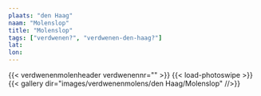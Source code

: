 ```yaml
---
plaats: "den Haag"
naam: "Molenslop"
title: "Molenslop"
tags: ["verdwenen?", "verdwenen-den-haag?"]
lat: 
lon: 
---
```

{{< verdwenenmolenheader verdwenennr="" >}}
{{< load-photoswipe >}}
{{< gallery dir="images/verdwenenmolens/den Haag/Molenslop" //>}}